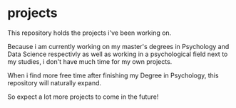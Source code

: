 # projects

This repository holds the projects i've been working on. 

Because i am currently working on my master's degrees in Psychology and Data Science respectivly as well as working in a psychological field next to my studies, i don't have much time for my own projects.

When i find more free time after finishing my Degree in Psychology, this repository will naturally expand.

So expect a lot more projects to come in the future!
